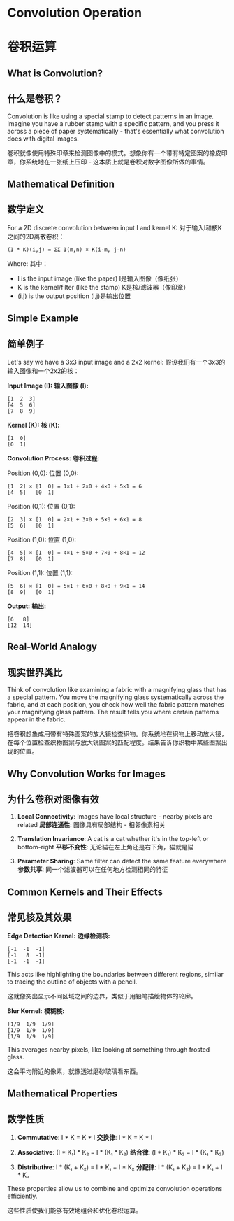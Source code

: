 # Convolution Operation
# 卷积运算

## What is Convolution?
## 什么是卷积？

Convolution is like using a special stamp to detect patterns in an image. Imagine you have a rubber stamp with a specific pattern, and you press it across a piece of paper systematically - that's essentially what convolution does with digital images.

卷积就像使用特殊印章来检测图像中的模式。想象你有一个带有特定图案的橡皮印章，你系统地在一张纸上压印 - 这本质上就是卷积对数字图像所做的事情。

## Mathematical Definition
## 数学定义

For a 2D discrete convolution between input I and kernel K:
对于输入I和核K之间的2D离散卷积：

```
(I * K)(i,j) = ΣΣ I(m,n) × K(i-m, j-n)
```

Where:
其中：
- I is the input image (like the paper)
  I是输入图像（像纸张）
- K is the kernel/filter (like the stamp)
  K是核/滤波器（像印章）
- (i,j) is the output position
  (i,j)是输出位置

## Simple Example
## 简单例子

Let's say we have a 3x3 input image and a 2x2 kernel:
假设我们有一个3x3的输入图像和一个2x2的核：

**Input Image (I):**
**输入图像 (I):**
```
[1  2  3]
[4  5  6]
[7  8  9]
```

**Kernel (K):**
**核 (K):**
```
[1  0]
[0  1]
```

**Convolution Process:**
**卷积过程:**

Position (0,0): 
位置 (0,0):
```
[1  2] × [1  0] = 1×1 + 2×0 + 4×0 + 5×1 = 6
[4  5]   [0  1]
```

Position (0,1):
位置 (0,1):
```
[2  3] × [1  0] = 2×1 + 3×0 + 5×0 + 6×1 = 8
[5  6]   [0  1]
```

Position (1,0):
位置 (1,0):
```
[4  5] × [1  0] = 4×1 + 5×0 + 7×0 + 8×1 = 12
[7  8]   [0  1]
```

Position (1,1):
位置 (1,1):
```
[5  6] × [1  0] = 5×1 + 6×0 + 8×0 + 9×1 = 14
[8  9]   [0  1]
```

**Output:**
**输出:**
```
[6   8]
[12  14]
```

## Real-World Analogy
## 现实世界类比

Think of convolution like examining a fabric with a magnifying glass that has a special pattern. You move the magnifying glass systematically across the fabric, and at each position, you check how well the fabric pattern matches your magnifying glass pattern. The result tells you where certain patterns appear in the fabric.

把卷积想象成用带有特殊图案的放大镜检查织物。你系统地在织物上移动放大镜，在每个位置检查织物图案与放大镜图案的匹配程度。结果告诉你织物中某些图案出现的位置。

## Why Convolution Works for Images
## 为什么卷积对图像有效

1. **Local Connectivity**: Images have local structure - nearby pixels are related
   **局部连通性**: 图像具有局部结构 - 相邻像素相关

2. **Translation Invariance**: A cat is a cat whether it's in the top-left or bottom-right
   **平移不变性**: 无论猫在左上角还是右下角，猫就是猫

3. **Parameter Sharing**: Same filter can detect the same feature everywhere
   **参数共享**: 同一个滤波器可以在任何地方检测相同的特征

## Common Kernels and Their Effects
## 常见核及其效果

**Edge Detection Kernel:**
**边缘检测核:**
```
[-1  -1  -1]
[-1   8  -1]
[-1  -1  -1]
```
This acts like highlighting the boundaries between different regions, similar to tracing the outline of objects with a pencil.

这就像突出显示不同区域之间的边界，类似于用铅笔描绘物体的轮廓。

**Blur Kernel:**
**模糊核:**
```
[1/9  1/9  1/9]
[1/9  1/9  1/9]
[1/9  1/9  1/9]
```
This averages nearby pixels, like looking at something through frosted glass.

这会平均附近的像素，就像透过磨砂玻璃看东西。

## Mathematical Properties
## 数学性质

1. **Commutative**: I * K = K * I
   **交换律**: I * K = K * I

2. **Associative**: (I * K₁) * K₂ = I * (K₁ * K₂)
   **结合律**: (I * K₁) * K₂ = I * (K₁ * K₂)

3. **Distributive**: I * (K₁ + K₂) = I * K₁ + I * K₂
   **分配律**: I * (K₁ + K₂) = I * K₁ + I * K₂

These properties allow us to combine and optimize convolution operations efficiently.

这些性质使我们能够有效地组合和优化卷积运算。 
